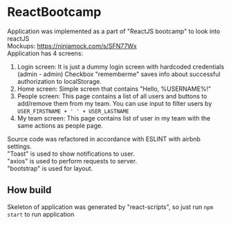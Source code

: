 # ReactBootcamp
Application was implemented as a part of "ReactJS bootcamp" to look into reactJS  
Mockups: https://ninjamock.com/s/SFN77Wx  
Application has 4 screens:
1. Login screen:
It is just a dummy login screen with hardcoded credentials (admin - admin)
Checkbox "rememberme" saves info about successful authorization to localStorage.
2. Home screen:
Simple screen that contains "Hello, %USERNAME%!"
3. People screen: 
This page contains a list of all users and buttons to add/remove them from my team.
You can use input to filter users by `USER_FIRSTNAME + ' ' + USER_LASTNAME`
4. My team screen:
This page contains list of user in my team with the same actions as people page.

Source code was refactored in accordance with ESLINT with airbnb settings.  
"Toast" is used to show notifications to user.  
"axios" is used to perform requests to server.  
"bootstrap" is used for layout.  
  
## How build
Skeleton of application was generated by "react-scripts", so just run `npm start` to run application

